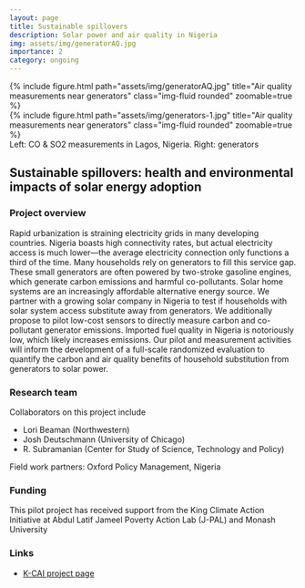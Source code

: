 ```yaml
---
layout: page
title: Sustainable spillovers
description: Solar power and air quality in Nigeria
img: assets/img/generatorAQ.jpg
importance: 2
category: ongoing
---
```




<div class="row">
    <div class="col-sm mt-3 mt-md-0">
        {% include figure.html path="assets/img/generatorAQ.jpg" title="Air quality measurements near generators" class="img-fluid rounded" zoomable=true %}
    </div>
    <div class="col-sm mt-3 mt-md-0">
        {% include figure.html path="assets/img/generators-1.jpg" title="Air quality measurements near generators" class="img-fluid rounded" zoomable=true %}
    </div>
</div>
<div class="caption">
    Left: CO & SO2 measurements in Lagos, Nigeria. Right: generators
</div>

## Sustainable spillovers: health and environmental impacts of solar energy adoption 

### Project overview

Rapid urbanization is straining electricity grids in many developing countries. Nigeria boasts high connectivity rates, but actual electricity access is much lower—the average electricity connection only functions a third of the time. Many households rely on generators to fill this service gap. These small generators are often powered by two-stroke gasoline engines, which generate carbon emissions and harmful co-pollutants. Solar home systems are an increasingly affordable alternative energy source. We partner with a growing solar company in Nigeria to test if households with solar system access substitute away from generators. We additionally propose to pilot low-cost sensors to directly measure carbon and co-pollutant generator emissions. Imported fuel quality in Nigeria is notoriously low, which likely increases emissions. Our pilot and measurement activities will inform the development of a full-scale randomized evaluation to quantify the carbon and air quality benefits of household substitution from generators to solar power.

### Research team

Collaborators on this project include 
- Lori Beaman (Northwestern)
- Josh Deutschmann (University of Chicago)
- R. Subramanian (Center for Study of Science, Technology and Policy)

Field work partners: Oxford Policy Management, Nigeria

### Funding

This pilot project has received support from the King Climate Action Initiative at Abdul Latif Jameel Poverty Action Lab (J-PAL) and Monash University

### Links

- [K-CAI project page](https://www.povertyactionlab.org/initiative-project/sustainable-spillovers-health-and-environmental-impacts-solar-energy-adoption)